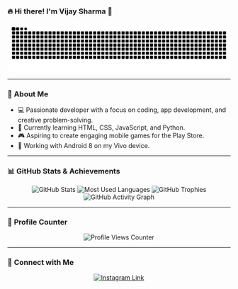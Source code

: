 ### 🔥 **Hi there! I'm Vijay Sharma** 👋  

<p align="center">
  <img src="https://raw.githubusercontent.com/omvijaysharma/omvijaysharma/output/snake.svg" alt="Snake animation" />
</p>

---

### 🚀 **About Me**  
- 💻 Passionate developer with a focus on coding, app development, and creative problem-solving.  
- 🎯 Currently learning HTML, CSS, JavaScript, and Python.  
- 🎮 Aspiring to create engaging mobile games for the Play Store.  
- 📱 Working with Android 8 on my Vivo device.  

---

### 📊 **GitHub Stats & Achievements**  
<div align="center">

  <!-- GitHub Stats -->
  <img src="https://github-readme-stats.vercel.app/api?username=omvijaysharma&hide_title=false&hide_rank=false&show_icons=true&include_all_commits=true&count_private=true&theme=dracula&hide_border=true" height="150" alt="GitHub Stats" />
  
  <!-- Most Used Languages -->
  <img src="https://github-readme-stats.vercel.app/api/top-langs?username=omvijaysharma&layout=compact&langs_count=8&theme=dark&hide_border=true" height="150" alt="Most Used Languages" />
  
  <!-- GitHub Trophies -->
  <img src="https://github-profile-trophy.vercel.app/?username=omvijaysharma&column=5&margin-w=10&margin-h=10&no-frame=true&theme=onedark" height="150" alt="GitHub Trophies" />
  
  <!-- GitHub Activity Graph -->
  <img src="https://github-readme-activity-graph.vercel.app/graph?username=omvijaysharma&theme=react-dark&radius=12&area=true&hide_border=true" height="150" alt="GitHub Activity Graph" />
</div>

---

### 👥 **Profile Counter**
<p align="center">
  <img src="https://komarev.com/ghpvc/?username=omvijaysharma&color=brightgreen&style=for-the-badge&label=PROFILE+VIEWS" alt="Profile Views Counter" />
</p>

---

### 📲 **Connect with Me**
<p align="center">
  <a href="https://www.instagram.com/om.vijay.sharma/" target="_blank">
    <img src="https://img.shields.io/badge/Instagram-E4405F?style=for-the-badge&logo=instagram&logoColor=white" alt="Instagram Link" />
  </a>
</p>